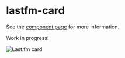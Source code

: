 lastfm-card
================

See the [component page](http://Granze.github.io/lastfm-card) for more information.

Work in progress!

![Last.fm card](http://i.imgur.com/lL9QquA.png)

